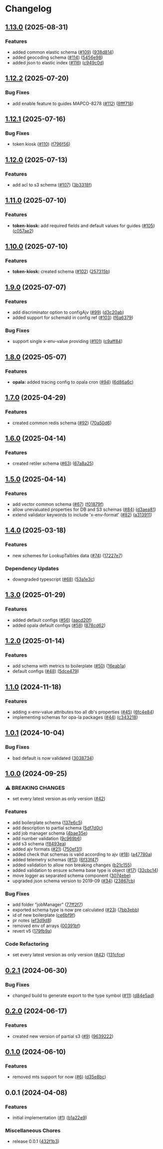# Changelog

## [1.13.0](https://github.com/MapColonies/schemas/compare/v1.12.2...v1.13.0) (2025-08-31)


### Features

* added common elastic schema ([#109](https://github.com/MapColonies/schemas/issues/109)) ([938d814](https://github.com/MapColonies/schemas/commit/938d8146a8ccef7b5aad2fcb123949a116219ac7))
* added geocoding schema ([#114](https://github.com/MapColonies/schemas/issues/114)) ([5456e98](https://github.com/MapColonies/schemas/commit/5456e98e68f1ab0f3c0cf8d4ad1b8f2775c1d6bb))
* added json to elastic index ([#116](https://github.com/MapColonies/schemas/issues/116)) ([c949c0d](https://github.com/MapColonies/schemas/commit/c949c0ddb15e363829b35bb645533fbf8fc879b9))

## [1.12.2](https://github.com/MapColonies/schemas/compare/v1.12.1...v1.12.2) (2025-07-20)


### Bug Fixes

* add enable feature to guides MAPCO-8278 ([#112](https://github.com/MapColonies/schemas/issues/112)) ([8fff718](https://github.com/MapColonies/schemas/commit/8fff718479557283747759ec34c35e24ff68b0dc))

## [1.12.1](https://github.com/MapColonies/schemas/compare/v1.12.0...v1.12.1) (2025-07-16)


### Bug Fixes

* token kiosk ([#110](https://github.com/MapColonies/schemas/issues/110)) ([f796f56](https://github.com/MapColonies/schemas/commit/f796f56868793fb2ccb28763fe14a565ee74858a))

## [1.12.0](https://github.com/MapColonies/schemas/compare/v1.11.0...v1.12.0) (2025-07-13)


### Features

* add acl to s3 schema ([#107](https://github.com/MapColonies/schemas/issues/107)) ([3b3318f](https://github.com/MapColonies/schemas/commit/3b3318fc64e34be6599c427defd691cd07b65070))

## [1.11.0](https://github.com/MapColonies/schemas/compare/v1.10.0...v1.11.0) (2025-07-10)


### Features

* **token-kiosk:** add required fields and default values for guides ([#105](https://github.com/MapColonies/schemas/issues/105)) ([c057ae2](https://github.com/MapColonies/schemas/commit/c057ae266873ef4f3f3c3c82253f5a2287c9b228))

## [1.10.0](https://github.com/MapColonies/schemas/compare/v1.9.0...v1.10.0) (2025-07-10)


### Features

* **token-kiosk:** created schema ([#102](https://github.com/MapColonies/schemas/issues/102)) ([257315b](https://github.com/MapColonies/schemas/commit/257315b677e268e64cbb002213b5fd9b96d53f7e))

## [1.9.0](https://github.com/MapColonies/schemas/compare/v1.8.0...v1.9.0) (2025-07-07)


### Features

* add discriminator option to configAjv ([#99](https://github.com/MapColonies/schemas/issues/99)) ([d3c20ab](https://github.com/MapColonies/schemas/commit/d3c20abbba0526aef33a93f51a43238d3059de5f))
* added support for schemaId in config ref ([#103](https://github.com/MapColonies/schemas/issues/103)) ([f6a6379](https://github.com/MapColonies/schemas/commit/f6a637989a9d1b2fbb65c0493155af29f6b240c9))


### Bug Fixes

* support single x-env-value providing ([#101](https://github.com/MapColonies/schemas/issues/101)) ([c9aff84](https://github.com/MapColonies/schemas/commit/c9aff84a391c3c59be1feb72af69ce2c7c05b25f))

## [1.8.0](https://github.com/MapColonies/schemas/compare/v1.7.0...v1.8.0) (2025-05-07)


### Features

* **opala:** added tracing config to opala cron ([#94](https://github.com/MapColonies/schemas/issues/94)) ([6d86a6c](https://github.com/MapColonies/schemas/commit/6d86a6cfca86c27a2f2dd44a1a94e149e3c362e7))

## [1.7.0](https://github.com/MapColonies/schemas/compare/v1.6.0...v1.7.0) (2025-04-29)


### Features

* created common redis schema ([#92](https://github.com/MapColonies/schemas/issues/92)) ([70a50d6](https://github.com/MapColonies/schemas/commit/70a50d6e85c797c8a1be46bba4e55e6d0176caf5))

## [1.6.0](https://github.com/MapColonies/schemas/compare/v1.5.0...v1.6.0) (2025-04-14)


### Features

* created retiler schema ([#63](https://github.com/MapColonies/schemas/issues/63)) ([67a8a25](https://github.com/MapColonies/schemas/commit/67a8a25e3e63360c30641fb38ce4086833eec438))

## [1.5.0](https://github.com/MapColonies/schemas/compare/v1.4.0...v1.5.0) (2025-04-14)


### Features

* add vector common schema ([#67](https://github.com/MapColonies/schemas/issues/67)) ([f01879f](https://github.com/MapColonies/schemas/commit/f01879ff668aa3a335b1eb51cf7d8cf3bb469143))
* allow unevaluated properties for DB and S3 schemas ([#84](https://github.com/MapColonies/schemas/issues/84)) ([d3aea81](https://github.com/MapColonies/schemas/commit/d3aea81fc173def1988781d2bf94103f43f98523))
* extend validator keywords to include 'x-env-format' ([#82](https://github.com/MapColonies/schemas/issues/82)) ([a313911](https://github.com/MapColonies/schemas/commit/a3139112c0ae07101adce9b0c89f77361b97245a))

## [1.4.0](https://github.com/MapColonies/schemas/compare/v1.3.0...v1.4.0) (2025-03-18)


### Features

* new schemes for LookupTalbles data ([#74](https://github.com/MapColonies/schemas/issues/74)) ([17227e7](https://github.com/MapColonies/schemas/commit/17227e71ea3f6a7505df04f040d50582f82e8b7c))


### Dependency Updates

* downgraded typescript ([#68](https://github.com/MapColonies/schemas/issues/68)) ([53a1e3c](https://github.com/MapColonies/schemas/commit/53a1e3c05c6c6608793958a05678fc6eb17bddc2))

## [1.3.0](https://github.com/MapColonies/schemas/compare/v1.2.0...v1.3.0) (2025-01-29)


### Features

* added default configs ([#56](https://github.com/MapColonies/schemas/issues/56)) ([aacd20f](https://github.com/MapColonies/schemas/commit/aacd20fb5b04ab865e8379ba2d747601c0956bdb))
* added opala default configs ([#58](https://github.com/MapColonies/schemas/issues/58)) ([878cd62](https://github.com/MapColonies/schemas/commit/878cd62246a032ef4bf4452fc7d8d69a3231b3fd))

## [1.2.0](https://github.com/MapColonies/schemas/compare/v1.1.0...v1.2.0) (2025-01-14)


### Features

* add schema with metrics to boilerplate ([#50](https://github.com/MapColonies/schemas/issues/50)) ([16eab1a](https://github.com/MapColonies/schemas/commit/16eab1a2950ab285e5904ccb04fae6b37f684daf))
* default configs ([#48](https://github.com/MapColonies/schemas/issues/48)) ([5dce479](https://github.com/MapColonies/schemas/commit/5dce479bcdaaf4bf1c0aef5cc3b31d65485c0b5e))

## [1.1.0](https://github.com/MapColonies/schemas/compare/v1.0.1...v1.1.0) (2024-11-18)


### Features

* adding x-env-value attributes too all db's properties ([#45](https://github.com/MapColonies/schemas/issues/45)) ([6fc4e84](https://github.com/MapColonies/schemas/commit/6fc4e84de65e8b73c04eda615bb37c32eed5018c))
* implementing schemas for opa-la packages ([#44](https://github.com/MapColonies/schemas/issues/44)) ([c343218](https://github.com/MapColonies/schemas/commit/c3432180fe75ef7015ababe367aedfe6c4d4e84c))

## [1.0.1](https://github.com/MapColonies/schemas/compare/v1.0.0...v1.0.1) (2024-10-04)


### Bug Fixes

* bad default is now validated ([3038734](https://github.com/MapColonies/schemas/commit/30387340183f360bf0e5980feea239a6e19bd914))

## [1.0.0](https://github.com/MapColonies/schemas/compare/v0.2.1...v1.0.0) (2024-09-25)


### ⚠ BREAKING CHANGES

* set every latest version as only version ([#42](https://github.com/MapColonies/schemas/issues/42))

### Features

* add boilerplate schema ([137e6c5](https://github.com/MapColonies/schemas/commit/137e6c5f39f35f9ba1147fee3e2e1e40794a7621))
* add description to partial schema ([5df7d0c](https://github.com/MapColonies/schemas/commit/5df7d0c2f9ae5d24c17ed58aee4c98b8e66edbc8))
* add job manager schema ([4bae35e](https://github.com/MapColonies/schemas/commit/4bae35e22d0cd78e386c2d1916b2f29f019db692))
* add number validation ([9c969b6](https://github.com/MapColonies/schemas/commit/9c969b6b47ab782790aafa604f173bf65fd56ac2))
* add s3 schema ([f8493ea](https://github.com/MapColonies/schemas/commit/f8493eacb2bb9228afc4389d68c24cb9531d2f27))
* added ajv formats ([#21](https://github.com/MapColonies/schemas/issues/21)) ([750ef31](https://github.com/MapColonies/schemas/commit/750ef31e2a517714de1708dffe354bb6ee23eb83))
* added check that schemas is valid according to ajv ([#18](https://github.com/MapColonies/schemas/issues/18)) ([a47780a](https://github.com/MapColonies/schemas/commit/a47780a433fa855067ef86552af6b8ee54c7641b))
* added telemetry schemas ([#13](https://github.com/MapColonies/schemas/issues/13)) ([6f33f47](https://github.com/MapColonies/schemas/commit/6f33f479d0322fecf144dd1133b0f0bbe6edd324))
* added validation to allow non breaking changes ([b21c155](https://github.com/MapColonies/schemas/commit/b21c155bb0688d27f5543a0aba6f8f297385bec9))
* added validation to ensure schema base type is object ([#17](https://github.com/MapColonies/schemas/issues/17)) ([32cbc14](https://github.com/MapColonies/schemas/commit/32cbc149bc598d6731d8c37a74f756b2fd0253ad))
* move logger as separated schema component ([3074ebe](https://github.com/MapColonies/schemas/commit/3074ebea314832380e8bf0c47f1a3c2e7b8e1ef0))
* upgraded json schema version to 2019-09 ([#34](https://github.com/MapColonies/schemas/issues/34)) ([23867cb](https://github.com/MapColonies/schemas/commit/23867cbfb1827a32ee6dae89813774972fb2deb9))


### Bug Fixes

* add folder "jobManager" ([77ff2f7](https://github.com/MapColonies/schemas/commit/77ff2f72faa327c8f8893ed0c4a3368910bcaf24))
* exported schema type is now pre calculated ([#23](https://github.com/MapColonies/schemas/issues/23)) ([7bb3ebb](https://github.com/MapColonies/schemas/commit/7bb3ebb0233ba724c1f867773a8715c0a3efbf42))
* id of new boilerplate ([ce6bf9f](https://github.com/MapColonies/schemas/commit/ce6bf9f4645bfb553d11b546b4255775482ada82))
* pr notes ([ef3d9d8](https://github.com/MapColonies/schemas/commit/ef3d9d876e33a1b5c8722b03125ccf59d763c252))
* removed env of arrays ([00391bf](https://github.com/MapColonies/schemas/commit/00391bfb4bd56fcebdd71fa095a79f9e8572f549))
* revert v5 ([179fb9a](https://github.com/MapColonies/schemas/commit/179fb9a524d95644d37964aa79884fdb287514cf))


### Code Refactoring

* set every latest version as only version ([#42](https://github.com/MapColonies/schemas/issues/42)) ([131cfce](https://github.com/MapColonies/schemas/commit/131cfce70730bcf722d194b547ed1d77015c9235))

## [0.2.1](https://github.com/MapColonies/schemas/compare/v0.2.0...v0.2.1) (2024-06-30)


### Bug Fixes

* changed build to generate export to the type symbol ([#11](https://github.com/MapColonies/schemas/issues/11)) ([d84e5ad](https://github.com/MapColonies/schemas/commit/d84e5ad0b80cb2009d367cbdc180dc05d774c4d7))

## [0.2.0](https://github.com/MapColonies/schemas/compare/v0.1.0...v0.2.0) (2024-06-17)


### Features

* created new version of partial s3 ([#9](https://github.com/MapColonies/schemas/issues/9)) ([9639222](https://github.com/MapColonies/schemas/commit/9639222d3fe6f24ddfa19fa773dbf8dae1bd9332))

## [0.1.0](https://github.com/MapColonies/schemas/compare/v0.0.1...v0.1.0) (2024-06-10)


### Features

* removed mts support for now ([#6](https://github.com/MapColonies/schemas/issues/6)) ([d35e8bc](https://github.com/MapColonies/schemas/commit/d35e8bc676a3af75c73851fa9e288df8da85cbb2))

## 0.0.1 (2024-04-08)


### Features

* initial implementation  ([#1](https://github.com/MapColonies/schemas/issues/1)) ([b1a22e9](https://github.com/MapColonies/schemas/commit/b1a22e9cd14fe4afaa960ef9cf01096743edda15))


### Miscellaneous Chores

* release 0.0.1 ([432f1b3](https://github.com/MapColonies/schemas/commit/432f1b3d659fe0bd9acec687db8ae6efacf4f49b))
